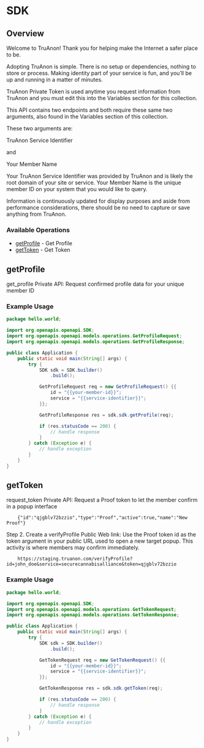 # SDK

## Overview

Welcome to TruAnon!
Thank you for helping make the Internet a safer place to be.

Adopting TruAnon is simple. There is no setup or dependencies, nothing to store or process. Making identity part of your service is fun, and you’ll be up and running in a matter of minutes.

TruAnon Private Token is used anytime you request information from TruAnon and you must edit this into the Variables section for this collection.

This API contains two endpoints and both require these same two arguments, also found in the Variables section of this collection.

These two arguments are:

TruAnon Service Identifier

and

Your Member Name

Your TruAnon Service Identifier was provided by TruAnon and is likely the root domain of your site or service. Your Member Name is the unique member ID on your system that you would like to query.

Information is continuously updated for display purposes and aside from performance considerations, there should be no need to capture or save anything from TruAnon.

### Available Operations

* [getProfile](#getprofile) - Get Profile
* [getToken](#gettoken) - Get Token

## getProfile

get_profile Private API: Request confirmed profile data for your unique member ID

### Example Usage

```java
package hello.world;

import org.openapis.openapi.SDK;
import org.openapis.openapi.models.operations.GetProfileRequest;
import org.openapis.openapi.models.operations.GetProfileResponse;

public class Application {
    public static void main(String[] args) {
        try {
            SDK sdk = SDK.builder()
                .build();

            GetProfileRequest req = new GetProfileRequest() {{
                id = "{{your-member-id}}";
                service = "{{service-identifier}}";
            }};            

            GetProfileResponse res = sdk.sdk.getProfile(req);

            if (res.statusCode == 200) {
                // handle response
            }
        } catch (Exception e) {
            // handle exception
        }
    }
}
```

## getToken

request_token Private API: Request a Proof token to let the member confirm in a popup interface

        {"id":"qjgblv72bzzio","type":"Proof","active":true,"name":"New Proof"}

Step 2. Create a verifyProfile Public Web link: Use the Proof token id as the token argument in your public URL used to open a new target popup. This activity is where members may confirm immediately.
    
        https://staging.truanon.com/verifyProfile?id=john_doe&service=securecannabisalliance&token=qjgblv72bzzio

### Example Usage

```java
package hello.world;

import org.openapis.openapi.SDK;
import org.openapis.openapi.models.operations.GetTokenRequest;
import org.openapis.openapi.models.operations.GetTokenResponse;

public class Application {
    public static void main(String[] args) {
        try {
            SDK sdk = SDK.builder()
                .build();

            GetTokenRequest req = new GetTokenRequest() {{
                id = "{{your-member-id}}";
                service = "{{service-identifier}}";
            }};            

            GetTokenResponse res = sdk.sdk.getToken(req);

            if (res.statusCode == 200) {
                // handle response
            }
        } catch (Exception e) {
            // handle exception
        }
    }
}
```

